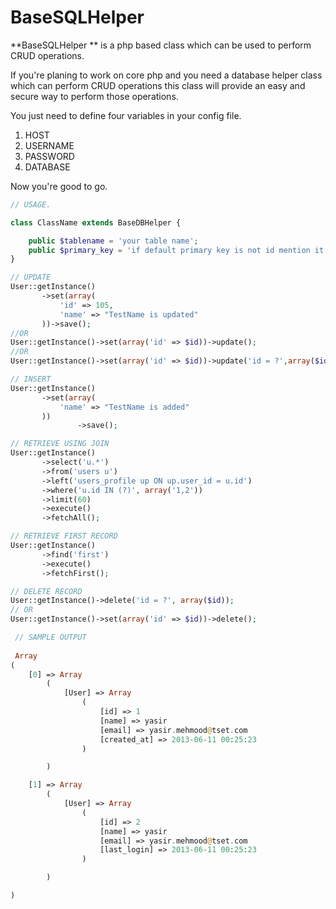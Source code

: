 BaseSQLHelper
=============
**BaseSQLHelper ** is a php based class which can be used to perform CRUD operations.

If you're planing to work on core php and you need a database helper class which can perform CRUD operations this class will provide an easy and secure way to perform those operations.

You just need to define four variables in your config file.

1. HOST
2. USERNAME
3. PASSWORD
4. DATABASE

Now you're good to go.


```php
// USAGE.

class ClassName extends BaseDBHelper {

    public $tablename = 'your table name';
    public $primary_key = 'if default primary key is not id mention it here.';
}
 ```
 ```php
// UPDATE
User::getInstance()
		->set(array(
			'id' => 105,
			'name' => "TestName is updated"
		))->save();
//OR 
User::getInstance()->set(array('id' => $id))->update();
//OR 
User::getInstance()->set(array('id' => $id))->update('id = ?',array($id));

// INSERT
User::getInstance()
		->set(array(
			'name' => "TestName is added"
		))
                ->save();

// RETRIEVE USING JOIN
User::getInstance()
		->select('u.*')
		->from('users u')
		->left('users_profile up ON up.user_id = u.id')
		->where('u.id IN (?)', array('1,2'))
		->limit(60)
		->execute()
		->fetchAll();

// RETRIEVE FIRST RECORD
User::getInstance()
		->find('first')
		->execute()
		->fetchFirst();

// DELETE RECORD
User::getInstance()->delete('id = ?', array($id));
// OR 
User::getInstance()->set(array('id' => $id))->delete();
 ```
```php 
 // SAMPLE OUTPUT
 
 Array
(
    [0] => Array
        (
            [User] => Array
                (
                    [id] => 1
                    [name] => yasir
                    [email] => yasir.mehmood@tset.com
                    [created_at] => 2013-06-11 00:25:23
                )

        )

    [1] => Array
        (
            [User] => Array
                (
                    [id] => 2
                    [name] => yasir
                    [email] => yasir.mehmood@tset.com
                    [last_login] => 2013-06-11 00:25:23
                )

        )

)
```